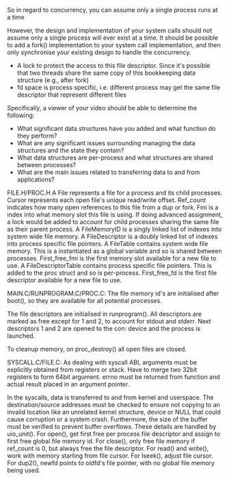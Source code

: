<!-- SPDX-License-Identifier: zlib-acknowledgement -->

So in regard to concurrency, you can assume only a single process runs at a time

However, the design and implementation of your system calls should not assume only a single process will ever exist at a time. 
It should be possible to add a fork() implementation to your system call implementation, and then only synchronise your existing design to handle the concurrency.
- A lock to protect the access to this file descriptor. Since it's possible that two threads share the same copy of this bookkeeping data structure (e.g., after fork)
- fd space is process specific, i.e. different process may get the same file descriptor that represent different files 

Specifically, a viewer of your video should be able to determine the following:
  * What significant data structures have you added and what function do they perform?
  * What are any significant issues surrounding managing the data structures and the state they contain?
  * What data structures are per-process and what structures are shared between processes?
  * What are the main issues related to transferring data to and from applications?

FILE.H/PROC.H
A File represents a file for a process and its child processes.
Cursor represents each open file's unique read/write offset.
Ref_count indicates how many open references to this file from a dup or fork.
Fmi is a index into what memory slot this file is using.
If doing advanced assignment, a lock would be added to account 
for child processes sharing the same file as their parent process. 
A FileMemoryID is a singly linked list of indexes into system wide file memory.
A FileDescriptor is a doubly linked list of indexes into process specific file pointers.
A FileTable contains system wide file memory. 
This is a instantiated as a global variable and so is shared between processes.
First_free_fmi is the first memory slot available for a new file to use.
A FileDescriptorTable contains process specific file pointers. 
This is added to the proc struct and so is per-process.
First_free_fd is the first file descriptor available for a new file to use.

MAIN.C/RUNPROGRAM.C/PROC.C:
The file memory id's are initialised after boot(), 
so they are available for all potential processes.

The file descriptors are initialised in runprogram(). 
All descriptors are marked as free except for 1 and 2, to account for stdout and stderr.
Next descriptors 1 and 2 are opened to the con: device and the process is launched.

To cleanup memory, on proc_destroy() all open files are closed.

SYSCALL.C/FILE.C:
As dealing with syscall ABI, arguments must be explicitly obtained from registers or stack.
Have to merge two 32bit registers to form 64bit argument.
errno must be returned from function and actual result placed in an argument pointer.

In the syscalls, data is transferred to and from kernel and userspace.
The destination/source addresses must be checked to ensure not copying to an invalid location 
like an unrelated kernel structure, device or NULL that could cause corruption or a system crash.
Furthermore, the size of the buffer must be verified to prevent buffer overflows.
These details are handled by uio_unit(). 
For open(), get first free per process file descriptor and assign to 
first free global file memory id.
For close(), only free file memory if ref_count is 0, but always free the file descriptor.
For read() and write(), work with memory starting from file cursor. 
For lseek(), adjust file cursor.
For dup2(), newfd points to oldfd's file pointer, with no global file memory being used.
